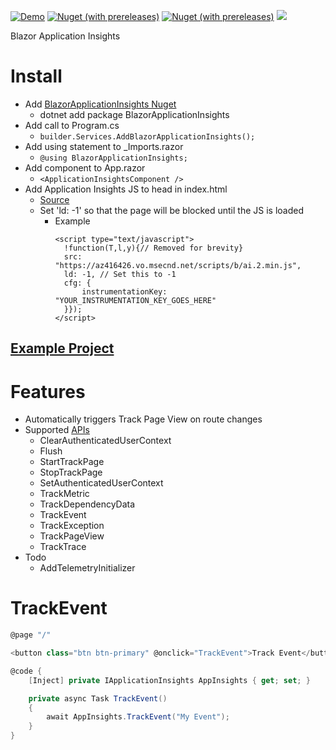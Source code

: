 [![Demo](https://img.shields.io/badge/Live-Demo-Blue?style=flat-square)](https://BlazorApplicationInsights.netlify.app/)
[![Nuget (with prereleases)](https://img.shields.io/nuget/vpre/BlazorApplicationInsights.svg?style=flat-square)](https://www.nuget.org/packages/BlazorApplicationInsights)
[![Nuget (with prereleases)](https://img.shields.io/nuget/dt/BlazorApplicationInsights.svg?style=flat-square)](https://www.nuget.org/packages/BlazorApplicationInsights)
![](https://github.com/IvanJosipovic/BlazorApplicationInsights/workflows/CI/CD/badge.svg)

Blazor Application Insights

# Install

- Add [BlazorApplicationInsights Nuget](https://www.nuget.org/packages/BlazorApplicationInsights)
  - dotnet add package BlazorApplicationInsights
- Add call to Program.cs
  - ```builder.Services.AddBlazorApplicationInsights();```
- Add using statement to _Imports.razor
  - ```@using BlazorApplicationInsights;```
- Add component to App.razor
  - ```<ApplicationInsightsComponent />```
- Add Application Insights JS to head in index.html
  - [Source](https://docs.microsoft.com/en-us/azure/azure-monitor/app/javascript#snippet-based-setup)
  - Set 'ld: -1' so that the page will be blocked until the JS is loaded
    - Example
      ```
      <script type="text/javascript">
        !function(T,l,y){// Removed for brevity}
        src: "https://az416426.vo.msecnd.net/scripts/b/ai.2.min.js",
        ld: -1, // Set this to -1
        cfg: {
            instrumentationKey: "YOUR_INSTRUMENTATION_KEY_GOES_HERE"
        }});
      </script>
      ```

## [Example Project](tree/master/src/BlazorApplicationInsights.Sample)

# Features
 - Automatically triggers Track Page View on route changes
 - Supported [APIs](https://github.com/microsoft/ApplicationInsights-JS/blob/master/API-reference.md#addTelemetryInitializer)
   - ClearAuthenticatedUserContext
   - Flush
   - StartTrackPage
   - StopTrackPage
   - SetAuthenticatedUserContext
   - TrackMetric
   - TrackDependencyData
   - TrackEvent
   - TrackException
   - TrackPageView
   - TrackTrace
 - Todo
   - AddTelemetryInitializer


# TrackEvent
```csharp
@page "/"

<button class="btn btn-primary" @onclick="TrackEvent">Track Event</button>

@code {
    [Inject] private IApplicationInsights AppInsights { get; set; }

    private async Task TrackEvent()
    {
        await AppInsights.TrackEvent("My Event");
    }
}
```